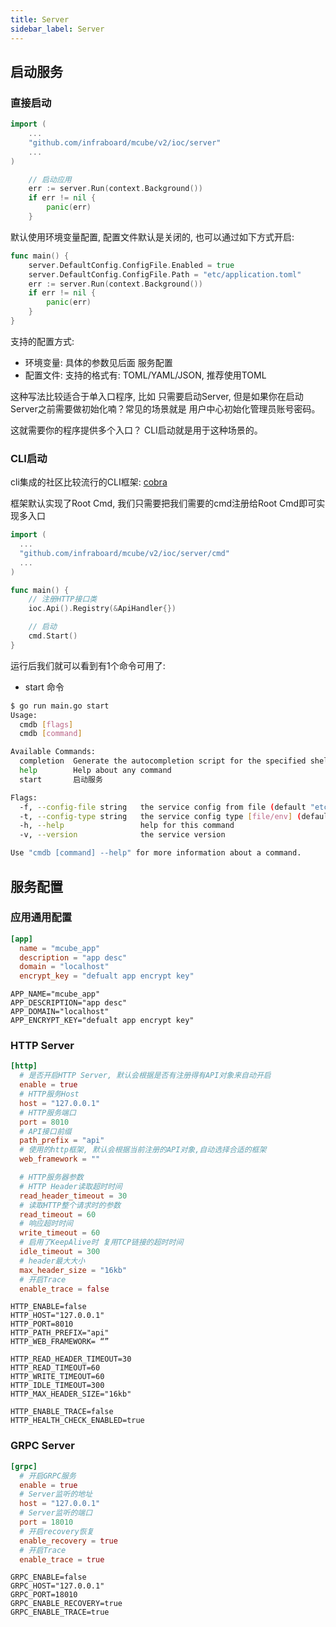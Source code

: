 ```yaml
---
title: Server
sidebar_label: Server
---
```


## 启动服务

### 直接启动

```go
import (
    ...
    "github.com/infraboard/mcube/v2/ioc/server"
    ...
)

	// 启动应用
	err := server.Run(context.Background())
	if err != nil {
		panic(err)
	}
```

默认使用环境变量配置, 配置文件默认是关闭的, 也可以通过如下方式开启:
```go
func main() {
	server.DefaultConfig.ConfigFile.Enabled = true
	server.DefaultConfig.ConfigFile.Path = "etc/application.toml"
	err := server.Run(context.Background())
	if err != nil {
		panic(err)
	}
}
```

支持的配置方式:
+ 环境变量: 具体的参数见后面 服务配置 
+ 配置文件: 支持的格式有: TOML/YAML/JSON, 推荐使用TOML

这种写法比较适合于单入口程序, 比如 只需要启动Server, 但是如果你在启动Server之前需要做初始化喃？常见的场景就是 用户中心初始化管理员账号密码。

这就需要你的程序提供多个入口？ CLI启动就是用于这种场景的。

### CLI启动

cli集成的社区比较流行的CLI框架: [cobra](https://github.com/spf13/cobra)

框架默认实现了Root Cmd, 我们只需要把我们需要的cmd注册给Root Cmd即可实现多入口
```go
import (
  ...
  "github.com/infraboard/mcube/v2/ioc/server/cmd"
  ...
)

func main() {
	// 注册HTTP接口类
	ioc.Api().Registry(&ApiHandler{})

	// 启动
	cmd.Start()
}
```

运行后我们就可以看到有1个命令可用了:
+ start 命令
```sh
$ go run main.go start
Usage:
  cmdb [flags]
  cmdb [command]

Available Commands:
  completion  Generate the autocompletion script for the specified shell
  help        Help about any command
  start       启动服务

Flags:
  -f, --config-file string   the service config from file (default "etc/application.toml")
  -t, --config-type string   the service config type [file/env] (default "file")
  -h, --help                 help for this command
  -v, --version              the service version

Use "cmdb [command] --help" for more information about a command.
```

## 服务配置

### 应用通用配置

```toml tab
[app]
  name = "mcube_app"
  description = "app desc"
  domain = "localhost"
  encrypt_key = "defualt app encrypt key"
```

```env tab
APP_NAME="mcube_app"
APP_DESCRIPTION="app desc"
APP_DOMAIN="localhost"
APP_ENCRYPT_KEY="defualt app encrypt key"
```

### HTTP Server

```toml tab
[http]
  # 是否开启HTTP Server, 默认会根据是否有注册得有API对象来自动开启
  enable = true
  # HTTP服务Host
  host = "127.0.0.1"
  # HTTP服务端口
  port = 8010
  # API接口前缀
  path_prefix = "api"
  # 使用的http框架, 默认会根据当前注册的API对象,自动选择合适的框架
  web_framework = ""

  # HTTP服务器参数
  # HTTP Header读取超时时间
  read_header_timeout = 30
  # 读取HTTP整个请求时的参数
  read_timeout = 60
  # 响应超时时间
  write_timeout = 60
  # 启用了KeepAlive时 复用TCP链接的超时时间
  idle_timeout = 300
  # header最大大小
  max_header_size = "16kb"
  # 开启Trace
  enable_trace = false
```

```env tab
HTTP_ENABLE=false
HTTP_HOST="127.0.0.1"
HTTP_PORT=8010
HTTP_PATH_PREFIX="api"
HTTP_WEB_FRAMEWORK= “”

HTTP_READ_HEADER_TIMEOUT=30
HTTP_READ_TIMEOUT=60
HTTP_WRITE_TIMEOUT=60
HTTP_IDLE_TIMEOUT=300
HTTP_MAX_HEADER_SIZE="16kb"

HTTP_ENABLE_TRACE=false
HTTP_HEALTH_CHECK_ENABLED=true
```

### GRPC Server

```toml tab
[grpc]
  # 开启GRPC服务
  enable = true
  # Server监听的地址
  host = "127.0.0.1"
  # Server监听的端口
  port = 18010
  # 开启recovery恢复
  enable_recovery = true
  # 开启Trace
  enable_trace = true
```

```env tab
GRPC_ENABLE=false
GRPC_HOST="127.0.0.1"
GRPC_PORT=18010
GRPC_ENABLE_RECOVERY=true
GRPC_ENABLE_TRACE=true
```